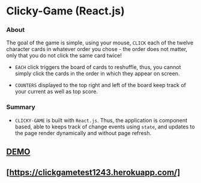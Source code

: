 
# Clicky-Game (React.js)

### About
The goal of the game is simple, using your mouse, `CLICK` each of the twelve character cards in whatever order you chose - the order does not matter, only that you do not click the same card twice!  

* `EACH` click triggers the board of cards to reshuffle, thus, you cannot simply click the cards in the order in which they appear on screen.

* `COUNTERS` displayed to the top right and left of the board keep track of your current as well as top score.


### Summary

* `CLICKY-GAME` is built with `React.js`. Thus, the application is component based, able to keeps track of change events using `state`, and updates to the page render dynamically and without page refresh.


## [DEMO](https://clickgametest1243.herokuapp.com/) 
## [https://clickgametest1243.herokuapp.com/]
